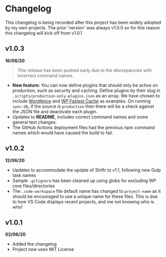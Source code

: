 # Changelog

This changelog is being recorded after this project has been widely adopted by my own projects. The prior 'version' was always v1.0.0 so for this reason this changelog will kick off from v1.0.1

## v1.0.3
**16/06/20**
> This release has been pushed early due to the discrepancies with incorrect command names.
- **New feature:** You can now define plugins that should only be active on production, such as security and caching. Define plugins by their slug in `.scripts/production-only-plugins.json` as an array. We have chosen to include [Wordfence](https://wordpress.org/plugins/wordfence/) and [WP Fastest Cache](https://wordpress.org/plugins/wp-fastest-cache/) as examples. On running `sync-db`, if the source is `production` then there will be a check against the JSON file and deactivate each plugin.
- Updates to **README**, includes correct command names and some general text changes.
- The GitHub Actions deployment files had the previous npm command names which would have caused the build to fail.


## v1.0.2
**12/06/20**
- Updates to accommodate the update of Shiftr to v1.1, following new Gulp task names
- Sample `.gitignore` has been cleaned up using globs for excluding WP core files/directories
- The `.code-workspace` file default name has changed to `project-name` as it should be encouraged to use a unique name for these files. This is due to how VS Code displays recent projects, and me not knowing who is who!


## v1.0.1
**02/06/20**
- Added the changelog
- Project now uses MIT License